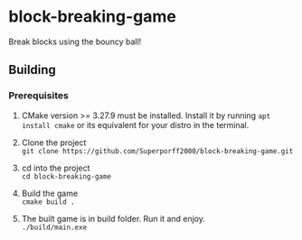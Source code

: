 
# block-breaking-game

Break blocks using the bouncy ball!

## Building

### Prerequisites

1. CMake version >= 3.27.9 must be installed.
   Install it by running `apt install cmake` or its equivalent for
   your distro in the terminal.

1. Clone the project <br>
   `git clone https://github.com/Superporff2000/block-breaking-game.git`

2. cd into the project <br>
   `cd block-breaking-game`

3. Build the game <br>
   `cmake build .`

4. The built game is in build folder. Run it and enjoy. <br>
   `./build/main.exe`

